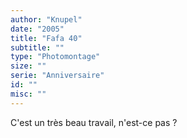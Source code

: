 ```yaml
---
author: "Knupel"
date: "2005"
title: "Fafa 40"
subtitle: ""
type: "Photomontage"
size: ""
serie: "Anniversaire"
id: ""
misc: ""
---
```


C'est un très beau travail, n'est-ce pas ?